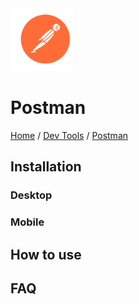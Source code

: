 <img src="./images/logo.svg" width=100px alt="Postman Logo"/>

# Postman

[Home](../../Readme.md) / [Dev Tools](../dev-tools.md) / [Postman](tool.md)

## Installation

### Desktop

### Mobile

## How to use

## FAQ
